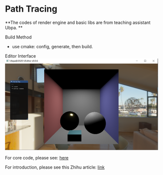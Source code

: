 # Path Tracing

**The codes of render engine and basic libs are from teaching assistant Ubpa. **

Build Method
+ use cmake: config, generate, then build. 

Editor Interface
![](./images/interface.PNG)

For core code, please see: [here](https://github.com/Ricahrd-Li/PathTracing/blob/master/src/PathTracer/PathTracer.cpp)

For introduction, please see this Zhihu article: [link](https://zhuanlan.zhihu.com/p/138317358)